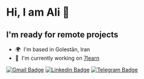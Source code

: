 # Hi, I am Ali 👋

## I'm ready for remote projects
* 🌍  I'm based in Golestān, Iran
* 🚀  I'm currently working on [7learn](https://7learn.com)

[![Gmail Badge](https://img.shields.io/badge/-alikhosravi175@gmail.com-c14438?style=flat&logo=Gmail&logoColor=white&link=mailto:alikhosravi175@gmail.com)](mailto:alikhosravi175@gmail.com)
[![Linkedin Badge](https://img.shields.io/badge/-Ali%20Khosravi-0072b1?style=flat&logo=Linkedin&logoColor=white&link=https://linkedin.com/in/ali-khosravi-89779b99/)](https://linkedin.com/in/ali-khosravi-89779b99/) 
[![Telegram Badge](https://img.shields.io/badge/-Telegram-blue?style=flat&logo=telegram&logoColor=white&link=https://t.me/alikhosravidev/)](https://t.me/alikhosravidev/)
